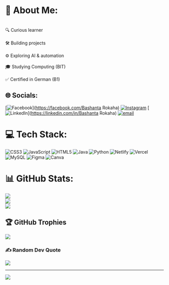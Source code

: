 # 💫 About Me:
<br>🔍 Curious learner<br><br>🛠️ Building projects <br><br>⚙️ Exploring AI & automation<br><br>🎓 Studying Computing (BIT)<br><br>✅ Certified in German (B1)


## 🌐 Socials:
[![Facebook](https://img.shields.io/badge/Facebook-%231877F2.svg?logo=Facebook&logoColor=white)](https://facebook.com/Bashanta Rokaha) [![Instagram](https://img.shields.io/badge/Instagram-%23E4405F.svg?logo=Instagram&logoColor=white)](https://instagram.com/yorker.07) [![LinkedIn](https://img.shields.io/badge/LinkedIn-%230077B5.svg?logo=linkedin&logoColor=white)](https://linkedin.com/in/Bashanta Rokaha) [![email](https://img.shields.io/badge/Email-D14836?logo=gmail&logoColor=white)](mailto:rokhabasanta0@gmail.com) 

# 💻 Tech Stack:
![CSS3](https://img.shields.io/badge/css3-%231572B6.svg?style=for-the-badge&logo=css3&logoColor=white) ![JavaScript](https://img.shields.io/badge/javascript-%23323330.svg?style=for-the-badge&logo=javascript&logoColor=%23F7DF1E) ![HTML5](https://img.shields.io/badge/html5-%23E34F26.svg?style=for-the-badge&logo=html5&logoColor=white) ![Java](https://img.shields.io/badge/java-%23ED8B00.svg?style=for-the-badge&logo=openjdk&logoColor=white) ![Python](https://img.shields.io/badge/python-3670A0?style=for-the-badge&logo=python&logoColor=ffdd54) ![Netlify](https://img.shields.io/badge/netlify-%23000000.svg?style=for-the-badge&logo=netlify&logoColor=#00C7B7) ![Vercel](https://img.shields.io/badge/vercel-%23000000.svg?style=for-the-badge&logo=vercel&logoColor=white) ![MySQL](https://img.shields.io/badge/mysql-4479A1.svg?style=for-the-badge&logo=mysql&logoColor=white) ![Figma](https://img.shields.io/badge/figma-%23F24E1E.svg?style=for-the-badge&logo=figma&logoColor=white) ![Canva](https://img.shields.io/badge/Canva-%2300C4CC.svg?style=for-the-badge&logo=Canva&logoColor=white)
# 📊 GitHub Stats:
![](https://github-readme-stats.vercel.app/api?username=Basantae&theme=dark&hide_border=false&include_all_commits=false&count_private=false)<br/>
![](https://nirzak-streak-stats.vercel.app/?user=Basantae&theme=dark&hide_border=false)<br/>
![](https://github-readme-stats.vercel.app/api/top-langs/?username=Basantae&theme=dark&hide_border=false&include_all_commits=false&count_private=false&layout=compact)

## 🏆 GitHub Trophies
![](https://github-profile-trophy.vercel.app/?username=Basantae&theme=radical&no-frame=false&no-bg=false&margin-w=4)

### ✍️ Random Dev Quote
![](https://quotes-github-readme.vercel.app/api?type=horizontal&theme=radical)

---
[![](https://visitcount.itsvg.in/api?id=Basantae&icon=0&color=0)](https://visitcount.itsvg.in)

<!-- Proudly created with GPRM ( https://gprm.itsvg.in ) -->
